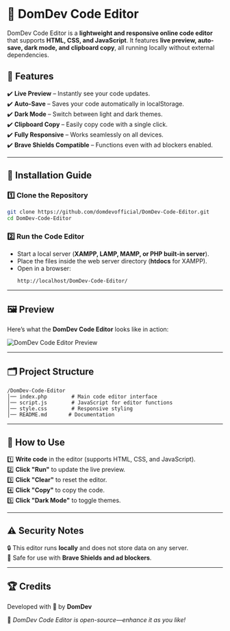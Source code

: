 # 🚀 DomDev Code Editor  

DomDev Code Editor is a **lightweight and responsive online code editor** that supports **HTML, CSS, and JavaScript**. It features **live preview, auto-save, dark mode, and clipboard copy**, all running locally without external dependencies.  

## 🌟 Features  

✔️ **Live Preview** – Instantly see your code updates.  
✔️ **Auto-Save** – Saves your code automatically in localStorage.  
✔️ **Dark Mode** – Switch between light and dark themes.  
✔️ **Clipboard Copy** – Easily copy code with a single click.  
✔️ **Fully Responsive** – Works seamlessly on all devices.  
✔️ **Brave Shields Compatible** – Functions even with ad blockers enabled.  

---

## 📌 Installation Guide  

### 1️⃣ Clone the Repository  
```bash
git clone https://github.com/domdevofficial/DomDev-Code-Editor.git
cd DomDev-Code-Editor
```  

### 2️⃣ Run the Code Editor  
- Start a local server (**XAMPP, LAMP, MAMP, or PHP built-in server**).  
- Place the files inside the web server directory (**htdocs** for XAMPP).  
- Open in a browser:  
  ```
  http://localhost/DomDev-Code-Editor/
  ```  

---

## 🖼️ Preview  

Here’s what the **DomDev Code Editor** looks like in action:  

![DomDev Code Editor Preview](https://domgpt.hec.to/codeeditor/)  


---

## 🗂️ Project Structure  

```
/DomDev-Code-Editor
│── index.php        # Main code editor interface
│── script.js        # JavaScript for editor functions
│── style.css        # Responsive styling
│── README.md       # Documentation
```

---

## 🎯 How to Use  

1️⃣ **Write code** in the editor (supports HTML, CSS, and JavaScript).  
2️⃣ **Click "Run"** to update the live preview.  
3️⃣ **Click "Clear"** to reset the editor.  
4️⃣ **Click "Copy"** to copy the code.  
5️⃣ **Click "Dark Mode"** to toggle themes.  

---

## ⚠️ Security Notes  

🔒 This editor runs **locally** and does not store data on any server.  
🚀 Safe for use with **Brave Shields and ad blockers**.  

---

## 🏆 Credits  
Developed with 💙 by **DomDev**  

📌 *DomDev Code Editor is open-source—enhance it as you like!*  
